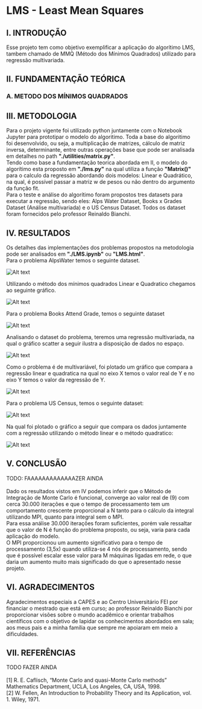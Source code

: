 # LMS - Least Mean Squares #

## I.	 INTRODUÇÃO ##
Esse projeto tem como objetivo exemplificar a aplicação do algorítimo LMS, tambem chamado de MMQ (Método dos 
Mínimos Quadrados) utilizado para regressão multivariada.

## II.	FUNDAMENTAÇÃO TEÓRICA ##
### A.	METODO DOS MÍNIMOS QUADRADOS ###

## III.	METODOLOGIA ##
Para o projeto vigente foi utilizado python juntamente com o Notebook Jupyter para prototipar o modelo do
algoritimo. Toda a base do algoritimo foi desenvolvido, ou seja, a multiplicação de matrizes, cálculo de 
matriz inversa, determinante, entre outras operações base que pode ser analisada em detalhes no path
<b>"./utilities/matrix.py"</b>.<br>
Tendo como base a fundamentação teorica abordada em II, o modelo do algorítimo esta proposto em <b>"./lms.py"</b>
na qual utiliza a função <b>"Matrix()"</b> para o calculo da regressão abordando dois modelos: Linear e Quadrático,
na qual, é possível passar a matriz w de pesos ou não dentro do argumento da função fit.<br>
Para o teste e análise do algorítimo foram propostos tres datasets para executar a regressão, sendo eles:
Alps Water Dataset, Books x Grades Dataset (Análise multivariada) e o US Census Dataset. Todos os dataset
foram fornecidos pelo professor Reinaldo Bianchi.

## IV. RESULTADOS ##
Os detalhes das implementações dos problemas propostos na metodologia pode ser analisados em <b>"./LMS.ipynb"</b> 
ou <b>"LMS.html"</b>.<br>
Para o problema AlpsWater temos o seguinte dataset.

![Alt text](images/alpswater-dataset.png?)

Utilizando o método dos mínimos quadrados Linear e Quadratico chegamos ao seguinte gráfico.

![Alt text](images/alpswater-graph-lms.png?)

Para o problema Books Attend Grade, temos o seguinte dataset

![Alt text](images/books-attend-grade-dataset.png?)

Analisando o dataset do problema, teremos uma regressão multivariada, na qual o gráfico scatter a seguir
ilustra a disposição de dados no espaço.

![Alt text](images/books-attend-grade-scatter-plot.png?)

Como o problema é de multivariável, foi plotado um gráfico que compara a regressão linear e quadratica na qual
no eixo X temos o valor real de Y e no eixo Y temos o valor da regressão de Y.

![Alt text](images/books-attend-grade-lms.png?)

Para o problema US Census, temos o seguinte dataset:

![Alt text](images/us-census-dataset.png?)

Na qual foi plotado o gráfico a seguir que compara os dados juntamente com a regressão utilizando o método linear
e o método quadratico:

![Alt text](images/us-census-lms.png?)

## V. CONCLUSÃO ##

TODO: FAAAAAAAAAAAAAZER AINDA<BR><BR>
Dado os resultados vistos em IV podemos inferir que o Método de Integração de Monte Carlo é funcional, 
converge ao valor real de (9) com cerca 30.000 iterações e que o tempo de processamento tem um comportamento 
crescente proporcional a N tanto para o cálculo da integral utilizando MPI, quanto para integral 
sem o MPI.<br>
Para essa análise 30.000 iterações foram suficientes, porém vale ressaltar que o valor de N é função do 
problema proposto, ou seja, varia para cada aplicação do modelo.<br> 
O MPI proporcionou um aumento significativo para o tempo de processamento (3,5x) quando utiliza-se 4 nós de 
processamento, sendo que é possível escalar esse valor para M máquinas ligadas em rede, o que daria um 
aumento muito mais significado do que o apresentado nesse projeto.

## VI. AGRADECIMENTOS ##

Agradecimentos especiais a CAPES e ao Centro Universitário FEI por financiar o mestrado que está em curso; 
ao professor Reinaldo Bianchi por proporcionar visões sobre o mundo acadêmico e orientar trabalhos científicos 
com o objetivo de lapidar os conhecimentos abordados em sala; aos meus pais e a minha família que sempre me 
apoiaram em meio a dificuldades.

## VII. REFERÊNCIAS ##

TODO FAZER AINDA <BR><BR>
[1]	R. E. Caflisch, “Monte Carlo and quasi-Monte Carlo methods” Mathematics Department, UCLA, Los Angeles, CA, USA, 1998.<br>
[2]	W. Fellen, An Introduction to Probability Theory and its Application, vol. 1. Wiley, 1971.